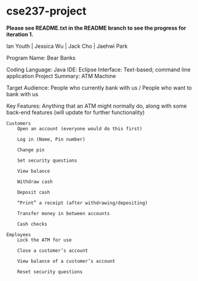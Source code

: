 # cse237-project

**Please see README.txt in the README branch to see the progress for iteration 1.**

Ian Youth | Jessica Wu | Jack Cho | Jaehwi Park
 
Program Name: Bear Banks
 
Coding Language: Java 
IDE: Eclipse
Interface: Text-based; command line application
Project Summary: ATM Machine 
 
Target Audience: People who currently bank with us / People who want to bank with us
 
Key Features: Anything that an ATM might normally do, along with some back-end features (will update for further functionality)
    
    Customers
        Open an account (everyone would do this first)
        
        Log in (Name, Pin number)
        
        Change pin
        
        Set security questions
        
        View balance
        
        Withdraw cash
        
        Deposit cash
        
        “Print” a receipt (after withdrawing/depositing)
        
        Transfer money in between accounts
        
        Cash checks
        
    Employees
        Lock the ATM for use
        
        Close a customer’s account
        
        View balance of a customer’s account
        
        Reset security questions


      

